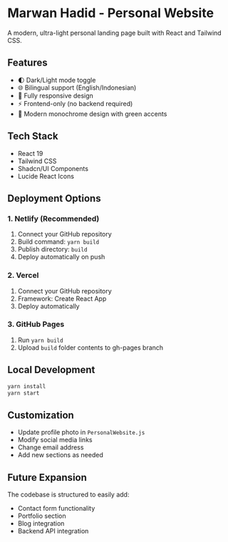 # Marwan Hadid - Personal Website

A modern, ultra-light personal landing page built with React and Tailwind CSS.

## Features
- 🌓 Dark/Light mode toggle
- 🌐 Bilingual support (English/Indonesian)
- 📱 Fully responsive design
- ⚡ Frontend-only (no backend required)
- 🎨 Modern monochrome design with green accents

## Tech Stack
- React 19
- Tailwind CSS
- Shadcn/UI Components
- Lucide React Icons

## Deployment Options

### 1. Netlify (Recommended)
1. Connect your GitHub repository
2. Build command: `yarn build`
3. Publish directory: `build`
4. Deploy automatically on push

### 2. Vercel
1. Connect your GitHub repository
2. Framework: Create React App
3. Deploy automatically

### 3. GitHub Pages
1. Run `yarn build`
2. Upload `build` folder contents to gh-pages branch

## Local Development
```bash
yarn install
yarn start
```

## Customization
- Update profile photo in `PersonalWebsite.js`
- Modify social media links
- Change email address
- Add new sections as needed

## Future Expansion
The codebase is structured to easily add:
- Contact form functionality
- Portfolio section
- Blog integration
- Backend API integration